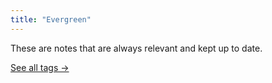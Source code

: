 ```yaml
---
title: "Evergreen"
---
```

These are notes that are always relevant and kept up to date.

[See all tags →](/tags)